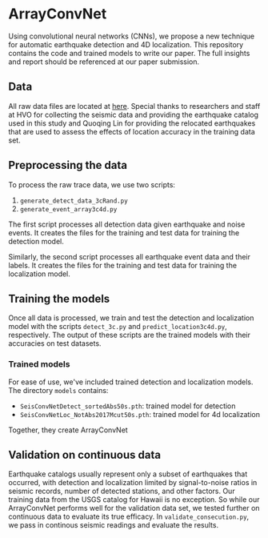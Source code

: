 # ArrayConvNet
Using convolutional neural networks (CNNs), we propose a new technique for automatic earthquake detection and 4D localization. This repository contains the code and trained models to write our paper. The full insights and report should be referenced at our paper submission. 

## Data
All raw data files are located at [here](https://duckduckgo.com). Special thanks to researchers and staff at HVO for collecting the seismic data and providing the earthquake catalog used in this study and Quoqing Lin for providing the relocated earthquakes that are used to assess the effects of location accuracy in the training data set.

## Preprocessing the data
To process the raw trace data, we use two scripts:
1. `generate_detect_data_3cRand.py`
2. `generate_event_array3c4d.py`

The first script processes all detection data given earthquake and noise events. It creates the files for the training and test data for training the detection model.

Similarly, the second script processes all earthquake event data and their labels. It creates the files for the training and test data for training the localization model.   

## Training the models
Once all data is processed, we train and test the detection and localization model with the scripts `detect_3c.py` and `predict_location3c4d.py`, respectively. The output of these scripts are the trained models with their accuracies on test datasets. 

### Trained models
For ease of use, we've included trained detection and localization models. The directory `models` contains:

- `SeisConvNetDetect_sortedAbs50s.pth`: trained model for detection
- `SeisConvNetLoc_NotAbs2017Mcut50s.pth`: trained model for 4d localization

Together, they create ArrayConvNet

## Validation on continuous data
Earthquake catalogs usually represent only a subset of earthquakes that occurred, with detection and localization limited by signal-to-noise ratios in seismic records, number of detected stations, and other factors. Our training data from the USGS catalog for Hawaii is no exception. So while our ArrayConvNet performs well for the validation data set, we tested further on continuous data to evaluate its true efficacy. In `validate_consecution.py`, we pass in continous seismic readings and evaluate the results.
